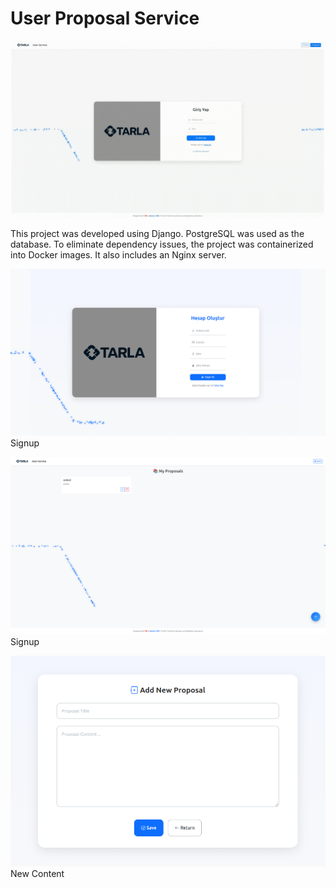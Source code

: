 # User Proposal Service

![Login](images/login.gif)

This project was developed using Django.
PostgreSQL was used as the database.
To eliminate dependency issues, the project was containerized into Docker images.
It also includes an Nginx server.

![Signup](images/signup.png)
Signup


![Idle](images/idle.png)
Signup


![New Content](images/new-content.png)
New Content
